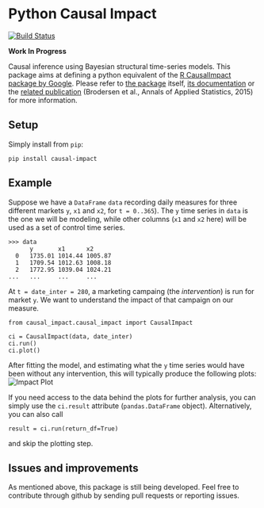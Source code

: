 # Python Causal Impact

[![Build Status](https://travis-ci.org/tcassou/causal_impact.svg?branch=master)](https://travis-ci.org/tcassou/causal_impact)

**Work In Progress**

Causal inference using Bayesian structural time-series models.
This package aims at defining a python equivalent of the [R CausalImpact package by Google](https://github.com/google/CausalImpact).
Please refer to [the package](https://github.com/google/CausalImpact) itself, [its documentation](http://google.github.io/CausalImpact/CausalImpact.html) or the [related publication](http://research.google.com/pubs/pub41854.html) (Brodersen et al., Annals of Applied Statistics, 2015) for more information.

## Setup

Simply install from `pip`:
```
pip install causal-impact
```

## Example

Suppose we have a `DataFrame` `data` recording daily measures for three different markets `y`, `x1` and `x2`,  for `t = 0..365`).
The `y` time series in `data` is the one we will be modeling, while other columns (`x1` and `x2` here) will be used as a set of control time series.
```
>>> data
      y       x1      x2
  0   1735.01 1014.44 1005.87
  1   1709.54 1012.63 1008.18
  2   1772.95 1039.04 1024.21
...   ...     ...     ...
```
At `t = date_inter = 280`, a marketing campaing (the *intervention*) is run for market `y`. We want to understand the impact of that campaign on our measure.

```
from causal_impact.causal_impact import CausalImpact

ci = CausalImpact(data, date_inter)
ci.run()
ci.plot()
```

After fitting the model, and estimating what the `y` time series would have been without any intervention, this will typically produce the following plots:
![Impact Plot](https://github.com/tcassou/causal_impact/blob/master/examples/causal_impact.png)

If you need access to the data behind the plots for further analysis, you can simply use the `ci.result` attribute (`pandas.DataFrame` object). Alternatively, you can also call
```
result = ci.run(return_df=True)
```
and skip the plotting step.

## Issues and improvements
As mentioned above, this package is still being developed. Feel free to contribute through github by sending pull requests or reporting issues.
